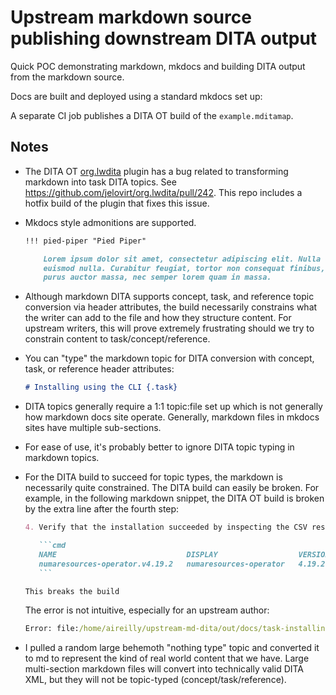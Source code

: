 # Upstream markdown source publishing downstream DITA output

Quick POC demonstrating markdown, mkdocs and building DITA output from the markdown source.

Docs are built and deployed using a standard mkdocs set up: 

A separate CI job publishes a DITA OT build of the `example.mditamap`.

## Notes

* The DITA OT [org.lwdita](https://github.com/jelovirt/org.lwdita) plugin has a bug related to transforming markdown into task DITA topics. See https://github.com/jelovirt/org.lwdita/pull/242. This repo includes a hotfix build of the plugin that fixes this issue.

* Mkdocs style admonitions are supported.

    ```markdown
    !!! pied-piper "Pied Piper"
    
        Lorem ipsum dolor sit amet, consectetur adipiscing elit. Nulla et
        euismod nulla. Curabitur feugiat, tortor non consequat finibus, justo
        purus auctor massa, nec semper lorem quam in massa.
    ```

* Although markdown DITA supports concept, task, and reference topic conversion via header attributes, the build necessarily constrains what the writer can add to the file and how they structure content. For upstream writers, this will prove extremely frustrating should we try to constrain content to task/concept/reference.

* You can "type" the markdown topic for DITA conversion with concept, task, or reference header attributes:

    ```markdown
    # Installing using the CLI {.task}
    ```

* DITA topics generally require a 1:1 topic:file set up which is not generally how markdown docs site operate. Generally, markdown files in mkdocs sites have multiple sub-sections.

* For ease of use, it's probably better to ignore DITA topic typing in markdown topics. 

* For the DITA build to succeed for topic types, the markdown is necessarily quite constrained. The DITA build can easily be broken. For example, in the following markdown snippet, the DITA OT build is broken by the extra line after the fourth step: 

    ```markdown
    4. Verify that the installation succeeded by inspecting the CSV resource in the `openshift-numaresources` namespace. Run the following command:
    
       ```cmd
       NAME                             DISPLAY                  VERSION   REPLACES   PHASE
       numaresources-operator.v4.19.2   numaresources-operator   4.19.2               Succeeded
       ```
    
    This breaks the build
    ```
    
    The error is not intuitive, especially for an upstream author:
    
    ```cmd
    Error: file:/home/aireilly/upstream-md-dita/out/docs/task-installing-nro.dita:24:162: [DOTJ088E] XML parsing error: The content of element type "taskbody" must match "(prereq?,context?,(steps|steps-unordered)?,result?,tasktroubleshooting?,example?,postreq?)".
    ```

* I pulled a random large behemoth "nothing type" topic and converted it to md to represent the kind of real world content that we have. Large multi-section markdown files will convert into technically valid DITA XML, but they will not be topic-typed (concept/task/reference).
